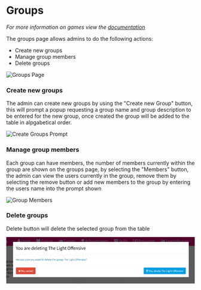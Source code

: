 # Groups
*For more information on games view the <a href="../group.md">documentation</a>*

The groups page allows admins to do the following actions:
* Create new groups
* Manage group members
* Delete groups

![Groups Page](../../images/features/admin/Groups.png)

### Create new groups
The admin can create new groups by using the "Create new Group" button, this will prompt a popup requesting a group name and group description to be entered for the new group, once created the group will be added to the table in alpgabetical order.

![Create Groups Prompt](../../images/features/admin/GroupsCreate.png)

### Manage group members
Each group can have members, the number of members currently within the group are shown on the groups page, by selecting the "Members" button, the admin can view the users currently in the group, remove them by selecting the remove button or add new members to the group by entering the users name into the prompt shown

![Group Members](../../images/features/admin/GroupsMembers.png)

### Delete groups
Delete button will delete the selected group from the table

![Deleting Group Warning](../../images/features/admin/GroupsDelete.png)
